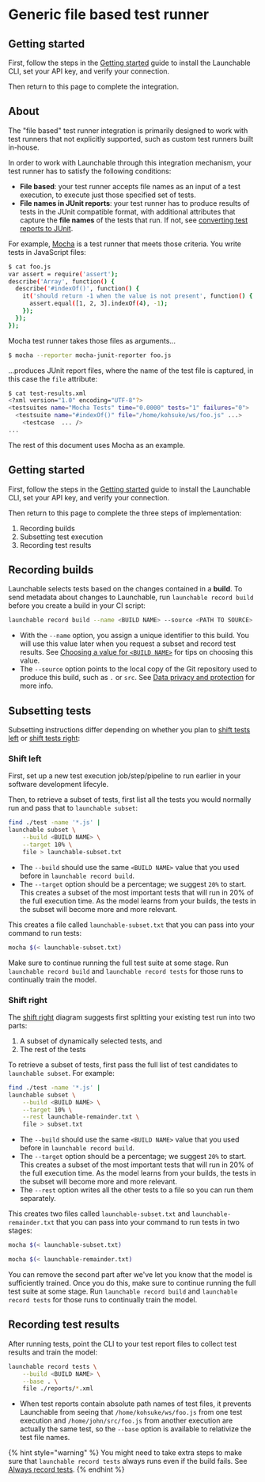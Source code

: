 # Generic file based test runner

## Getting started

First, follow the steps in the [Getting started](../getting-started.md) guide to install the Launchable CLI, set your API key, and verify your connection.

Then return to this page to complete the integration.

## About 

The "file based" test runner integration is primarily designed to work with test runners that not explicitly supported, such as custom test runners built in-house.

In order to work with Launchable through this integration mechanism, your test runner has to satisfy the following conditions:

* **File based**: your test runner accepts file names as an input of a test execution, to execute just those specified set of tests.
* **File names in JUnit reports**: your test runner has to produce results of tests in the JUnit compatible format, with additional attributes that capture the **file names** of the tests that run. If not, see [converting test reports to JUnit](../resources/convert-to-junit.md).

For example, [Mocha](https://mochajs.org/#getting-started) is a test runner that meets those criteria. You write tests in JavaScript files:

```bash
$ cat foo.js
var assert = require('assert');
describe('Array', function() {
  describe('#indexOf()', function() {
    it('should return -1 when the value is not present', function() {
      assert.equal([1, 2, 3].indexOf(4), -1);
    });
  });
});
```

Mocha test runner takes those files as arguments...

```bash
$ mocha --reporter mocha-junit-reporter foo.js
```

...produces JUnit report files, where the name of the test file is captured, in this case the `file` attribute:

```bash
$ cat test-results.xml
<?xml version="1.0" encoding="UTF-8"?>
<testsuites name="Mocha Tests" time="0.0000" tests="1" failures="0">
  <testsuite name="#indexOf()" file="/home/kohsuke/ws/foo.js" ...>
    <testcase  ... />
...
```

The rest of this document uses Mocha as an example.


## Getting started

First, follow the steps in the [Getting started](../getting-started.md) guide to install the Launchable CLI, set your API key, and verify your connection.

Then return to this page to complete the three steps of implementation:

1. Recording builds
2. Subsetting test execution
3. Recording test results

## Recording builds

Launchable selects tests based on the changes contained in a **build**. To send metadata about changes to Launchable, run `launchable record build` before you create a build in your CI script:

```bash
launchable record build --name <BUILD NAME> --source <PATH TO SOURCE>
```

* With the `--name` option, you assign a unique identifier to this build. You will use this value later when you request a subset and record test results. See [Choosing a value for `<BUILD NAME>`](../resources/build-names.md) for tips on choosing this value.
* The `--source` option points to the local copy of the Git repository used to produce this build, such as `.` or `src`. See [Data privacy and protection](../security/data-privacy-and-protection.md) for more info.

## Subsetting tests

Subsetting instructions differ depending on whether you plan to [shift tests left](../#shift-left) or [shift tests right](../#shift-right):

### Shift left

First, set up a new test execution job/step/pipeline to run earlier in your software development lifecyle.

Then, to retrieve a subset of tests, first list all the tests you would normally run and pass that to `launchable subset`:

```bash
find ./test -name '*.js' | 
launchable subset \
    --build <BUILD NAME> \
    --target 10% \
    file > launchable-subset.txt
```

* The `--build` should use the same `<BUILD NAME>` value that you used before in `launchable record build`.
* The `--target` option should be a percentage; we suggest `20%` to start. This creates a subset of the most important tests that will run in 20% of the full execution time. As the model learns from your builds, the tests in the subset will become more and more relevant.

This creates a file called `launchable-subset.txt` that you can pass into your command to run tests:

```bash
mocha $(< launchable-subset.txt)
```

Make sure to continue running the full test suite at some stage. Run `launchable record build` and `launchable record tests` for those runs to continually train the model.

### Shift right

The [shift right](../#shift-right) diagram suggests first splitting your existing test run into two parts:

1. A subset of dynamically selected tests, and
2. The rest of the tests

To retrieve a subset of tests, first pass the full list of test candidates to `launchable subset`. For example:

```bash
find ./test -name '*.js' | 
launchable subset \
    --build <BUILD NAME> \
    --target 10% \
    --rest launchable-remainder.txt \
    file > subset.txt
```

* The `--build` should use the same `<BUILD NAME>` value that you used before in `launchable record build`.
* The `--target` option should be a percentage; we suggest `20%` to start. This creates a subset of the most important tests that will run in 20% of the full execution time. As the model learns from your builds, the tests in the subset will become more and more relevant.
* The `--rest` option writes all the other tests to a file so you can run them separately.

This creates two files called `launchable-subset.txt` and `launchable-remainder.txt` that you can pass into your command to run tests in two stages:

```bash
mocha $(< launchable-subset.txt)

mocha $(< launchable-remainder.txt)
```

You can remove the second part after we've let you know that the model is sufficiently trained. Once you do this, make sure to continue running the full test suite at some stage. Run `launchable record build` and `launchable record tests` for those runs to continually train the model.

## Recording test results

After running tests, point the CLI to your test report files to collect test results and train the model:

```bash
launchable record tests \
    --build <BUILD NAME> \
    --base . \
    file ./reports/*.xml
```

* When test reports contain absolute path names of test files, it prevents Launchable from seeing that `/home/kohsuke/ws/foo.js` from one test execution and `/home/john/src/foo.js` from another execution are actually the same test, so the `--base` option is available to relativize the test file names.

{% hint style="warning" %}
You might need to take extra steps to make sure that `launchable record tests` always runs even if the build fails. See [Always record tests](../resources/always-run.md).
{% endhint %}
